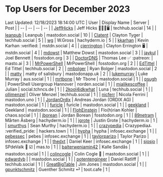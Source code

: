 # Top Users for December 2023
Last Updated: 12/18/2023 18:14:00 UTC
| User | Display Name | Server | Post |
| -- | -- | -- | -- |
| [JeffHicks](https://techhub.social/@JeffHicks) | Jeff Hicks 🐶🎼🍷🖥️ | techhub.social | 14 |
| [leanpub](https://mastodon.social/@leanpub) | Leanpub | mastodon.social | 10 |
| [Clatent](https://techhub.social/@Clatent) | Clayton Tyger | techhub.social | 5 |
| [wg](https://hachyderm.io/@wg) | W.Gross | hachyderm.io | 5 |
| [kkarhan](https://mstdn.social/@kkarhan) | Kevin Karhan :verified: | mstdn.social | 4 |
| [cjerrington](https://mstdn.social/@cjerrington) | Clayton Errington 🖥️ | mstdn.social | 4 |
| [mdowst](https://mastodon.social/@mdowst) | Matthew Dowst | mastodon.social | 3 |
| [jaykul](https://fosstodon.org/@jaykul) | Joel Bennett | fosstodon.org | 3 |
| [DoctorDNS](https://masto.ai/@DoctorDNS) | Thomas Lee ✅ :patreon: | masto.ai | 3 |
| [MrPowerShell](https://fosstodon.org/@MrPowerShell) | MrPowerShell | fosstodon.org | 2 |
| [EdTittel](https://techhub.social/@EdTittel) | Ed Tittel | techhub.social | 2 |
| [rmbolger](https://mastodon.social/@rmbolger) | Ryan Bolger | mastodon.social | 2 |
| [matty](https://mastodonapp.uk/@matty) | matty of salisbury | mastodonapp.uk | 2 |
| [lukemurray](https://aus.social/@lukemurray) | Luke Murray | aus.social | 1 |
| [mrtbone](https://mastodon.social/@mrtbone) | Mr Tbone | mastodon.social | 1 |
| [psugh](https://norden.social/@psugh) | PowerShell Usergroup Hannover | norden.social | 1 |
| [mialikescoffee](https://social.tchncs.de/@mialikescoffee) | Julian | social.tchncs.de | 1 |
| [2kool4idkwhat](https://techhub.social/@2kool4idkwhat) | Luna | techhub.social | 1 |
| [ollimenzel](https://techhub.social/@ollimenzel) | Oliver Menzel | techhub.social | 1 |
| [nicferr](https://mastodon.uno/@nicferr) | Nicola Ferrini | mastodon.uno | 1 |
| [JordanOrdix](https://mastodon.social/@JordanOrdix) | Andreas Jordan (ORDIX AG) | mastodon.social | 1 |
| [furicle](https://mastodon.social/@furicle) | furicle | mastodon.social | 1 |
| [geekland](https://mastodon.social/@geekland) | Geekland | mastodon.social | 1 |
| [FlohEinstein](https://chaos.social/@FlohEinstein) | Flo(h)rian Kohler | chaos.social | 1 |
| [jborean](https://fosstodon.org/@jborean) | Jordan Borean | fosstodon.org | 1 |
| [89netram](https://hachyderm.io/@89netram) | Mårten Åsberg | hachyderm.io | 1 |
| [jgrote](https://hachyderm.io/@jgrote) | Justin Grote | hachyderm.io | 1 |
| [smurthys](https://hachyderm.io/@smurthys) | Sean Murthy | hachyderm.io | 1 |
| [crazypedia](https://hackers.town/@crazypedia) | Crazypedia⍼ :verified_pride: | hackers.town | 1 |
| [hypha](https://infosec.exchange/@hypha) | hypha | infosec.exchange | 1 |
| [pebessec](https://infosec.exchange/@pebessec) | pebes | infosec.exchange | 1 |
| [taylorparizo](https://infosec.exchange/@taylorparizo) | Taylor Parizo | infosec.exchange | 1 |
| [thedxt](https://infosec.exchange/@thedxt) | Daniel Keer | infosec.exchange | 1 |
| [sjosjo](https://mas.to/@sjosjo) | SPdeValk 🐘️ ☑️ | mas.to | 1 |
| [balterwenjamin42](https://mastodon.social/@balterwenjamin42) | Kalle Sandås | mastodon.social | 1 |
| [colincogle](https://mastodon.social/@colincogle) | Colin Cogle 🔵 | mastodon.social | 1 |
| [edwardvb](https://mastodon.social/@edwardvb) |  | mastodon.social | 1 |
| [potentengineer](https://techhub.social/@potentengineer) | Daniel Ratliff | techhub.social | 1 |
| [GreatBigTable](https://mastodon.social/@GreatBigTable) | Jim Jones | mastodon.social | 1 |
| [gpunktschmitz](https://toot.cafe/@gpunktschmitz) | Guenther Schmitz ⏎ | toot.cafe | 1 |
